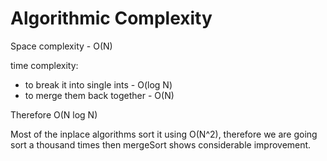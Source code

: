 
# Algorithmic Complexity

Space complexity - O(N)

time complexity:
- to break it into single ints - O(log N)
- to merge them back together - O(N)

Therefore O(N log N)

Most of the inplace algorithms sort it using O(N^2), therefore we are going sort a thousand times then mergeSort shows considerable improvement.


